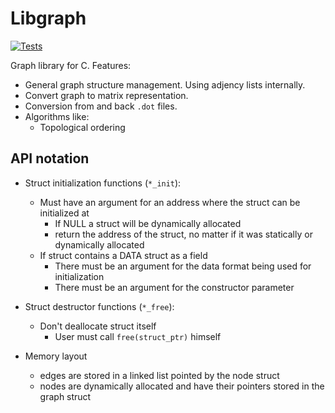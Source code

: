 # Libgraph

[![Tests](https://github.com/asimos-bot/libgraph/workflows/Tests/badge.svg)](https://github.com/asimos-bot/libgraph/actions/workflows/main.yml)

Graph library for C. Features:

* General graph structure management. Using adjency lists internally.
* Convert graph to matrix representation.
* Conversion from and back `.dot` files.
* Algorithms like:
  * Topological ordering

## API notation

* Struct initialization functions (`*_init`):
  * Must have an argument for an address where the struct can be initialized at
    * If NULL a struct will be dynamically allocated
    * return the address of the struct, no matter if it was statically or dynamically allocated
  * If struct contains a DATA struct as a field
    * There must be an argument for the data format being used for initialization
    * There must be an argument for the constructor parameter

* Struct destructor functions (`*_free`):
  * Don't deallocate struct itself
    * User must call `free(struct_ptr)` himself

* Memory layout
  * edges are stored in a linked list pointed by the node struct
  * nodes are dynamically allocated and have their pointers stored in the graph struct

